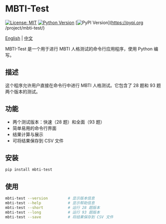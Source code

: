 # MBTI-Test

[![License: MIT](https://img.shields.io/badge/License-MIT-green.svg)](https://opensource.org/licenses/MIT) [![Python Version](https://img.shields.io/badge/Python-3.8%2B-blue)](https://www.python.org/) [![PyPI Version](https://img.shields.io/pypi/v/mbti-test.svg)](https://pypi.org    /project/mbti-test/)

[English](README.md) | [中文](README_zh.md)

MBTI-Test 是一个用于进行 MBTI 人格测试的命令行应用程序，使用 Python 编写。

## 描述

这个程序允许用户直接在命令行中进行 MBTI 人格测试。它包含了 28 题和 93 题两个版本的测试。

## 功能

- 两个测试版本：快速（28 题）和全面（93 题）
- 简单易用的命令行界面
- 结果计算与展示
- 可将结果保存到 CSV 文件

## 安装

```bash
pip install mbti-test
```

## 使用

```bash
mbti-test --version         # 显示版本信息
mbti-test --help            # 显示帮助信息
mbti-test --short           # 运行 28 题版本
mbti-test --long            # 运行 93 题版本
mbti-test --save            # 将结果保存到 CSV 文件
```

